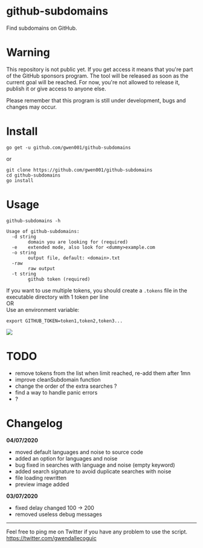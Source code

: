 # github-subdomains

Find subdomains on GitHub.


# Warning

This repository is not public yet.
If you get access it means that you're part of the GitHub sponsors program.
The tool will be released as soon as the current goal will be reached.
For now, you're not allowed to release it, publish it or give access to anyone else.

Please remember that this program is still under development, bugs and changes may occur.


# Install

```
go get -u github.com/gwen001/github-subdomains
```

or

```
git clone https://github.com/gwen001/github-subdomains
cd github-subdomains
go install
```


# Usage

```
github-subdomains -h

Usage of github-subdomains:
  -d string
    	domain you are looking for (required)
  -e	extended mode, also look for <dummy>example.com
  -o string
    	output file, default: <domain>.txt
  -raw
    	raw output
  -t string
    	github token (required)
```

If you want to use multiple tokens, you should create a `.tokens` file in the executable directory with 1 token per line  
OR  
Use an environment variable:  
```
export GITHUB_TOKEN=token1,token2,token3...
```

<img src="https://github.com/gwen001/github-subdomains/raw/master/preview.png">


# TODO

- remove tokens from the list when limit reached, re-add them after 1mn
- improve cleanSubdomain function
- change the order of the extra searches ?
- find a way to handle panic errors
- ?


# Changelog

**04/07/2020**
- moved default languages and noise to source code  
- added an option for languages and noise  
- bug fixed in searches with language and noise (empty keyword)  
- added search signature to avoid duplicate searches with noise  
- file loading rewritten  
- preview image added  

**03/07/2020**
- fixed delay changed 100 -> 200  
- removed useless debug messages  


---

Feel free to ping me on Twitter if you have any problem to use the script.  
https://twitter.com/gwendallecoguic
